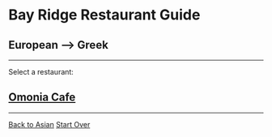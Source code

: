# Bay Ridge Restaurant Guide
## European --> Greek
---
Select a restaurant:
## [Omonia Cafe](http://omoniacafe.com/)
---
[Back to Asian](../asian.md)
[Start Over](../home.md)